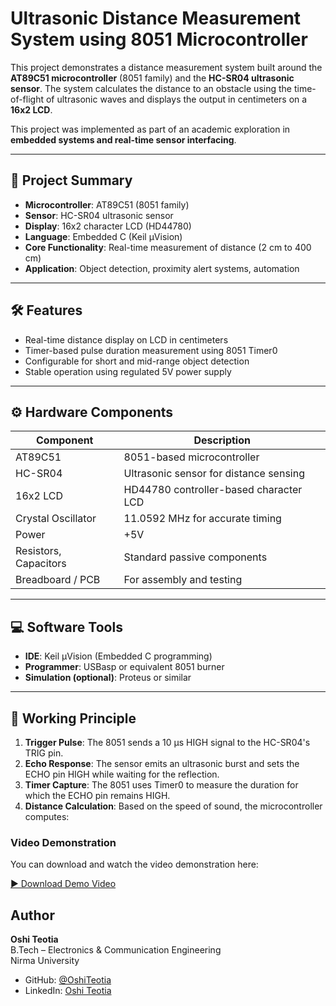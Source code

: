 # Ultrasonic Distance Measurement System using 8051 Microcontroller

This project demonstrates a distance measurement system built around the **AT89C51 microcontroller** (8051 family) and the **HC-SR04 ultrasonic sensor**. The system calculates the distance to an obstacle using the time-of-flight of ultrasonic waves and displays the output in centimeters on a **16x2 LCD**. 

This project was implemented as part of an academic exploration in **embedded systems and real-time sensor interfacing**.

---

## 🧭 Project Summary

- **Microcontroller**: AT89C51 (8051 family)
- **Sensor**: HC-SR04 ultrasonic sensor
- **Display**: 16x2 character LCD (HD44780)
- **Language**: Embedded C (Keil µVision)
- **Core Functionality**: Real-time measurement of distance (2 cm to 400 cm)
- **Application**: Object detection, proximity alert systems, automation

---

## 🛠️ Features

- Real-time distance display on LCD in centimeters
- Timer-based pulse duration measurement using 8051 Timer0
- Configurable for short and mid-range object detection
- Stable operation using regulated 5V power supply

---

## ⚙️ Hardware Components

| Component             | Description                            |
|-----------------------|----------------------------------------|
| AT89C51               | 8051-based microcontroller              |
| HC-SR04               | Ultrasonic sensor for distance sensing  |
| 16x2 LCD              | HD44780 controller-based character LCD |
| Crystal Oscillator    | 11.0592 MHz for accurate timing         |
| Power                 | +5V                                    |
| Resistors, Capacitors | Standard passive components            |
| Breadboard / PCB      | For assembly and testing                |

---

## 💻 Software Tools

- **IDE**: Keil µVision (Embedded C programming)
- **Programmer**: USBasp or equivalent 8051 burner
- **Simulation (optional)**: Proteus or similar

---

## 🔬 Working Principle

1. **Trigger Pulse**: The 8051 sends a 10 µs HIGH signal to the HC-SR04's TRIG pin.
2. **Echo Response**: The sensor emits an ultrasonic burst and sets the ECHO pin HIGH while waiting for the reflection.
3. **Timer Capture**: The 8051 uses Timer0 to measure the duration for which the ECHO pin remains HIGH.
4. **Distance Calculation**: Based on the speed of sound, the microcontroller computes:

### Video Demonstration

You can download and watch the video demonstration here:

[▶️ Download Demo Video](https://photos.app.goo.gl/fRQTp8YLnAbMwUR76)

## Author

**Oshi Teotia**  
B.Tech – Electronics & Communication Engineering  
Nirma University

- GitHub: [@OshiTeotia](https://github.com/OshiTeotia)  
- LinkedIn: [Oshi Teotia](https://www.linkedin.com/in/oshi-teotia)



